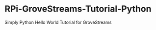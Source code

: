 RPi-GroveStreams-Tutorial-Python
================================

Simply Python Hello World Tutorial for GroveStreams
